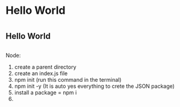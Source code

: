 # Hello World <h1>
## Hello World <h2>

Node:

1) create a parent directory
2) create an index.js file
3) npm init (run this command in the terminal)
4) npm init -y (It is auto yes everything to crete the JSON package)
5) install a package = npm i <name of the package>
6) 
